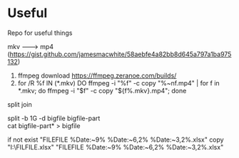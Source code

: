 # Useful
Repo for useful things

mkv ---> mp4 (https://gist.github.com/jamesmacwhite/58aebfe4a82bb8d645a797a1ba975132)
1. ffmpeg download https://ffmpeg.zeranoe.com/builds/
2. for /R %f IN (*.mkv) DO ffmpeg -i "%f" -c copy "%~nf.mp4" | for f in *.mkv; do ffmpeg -i "$f" -c copy "${f%.mkv}.mp4"; done


split join

split -b 1G -d bigfile bigfile-part\
cat bigfile-part* > bigfile

if not exist "FILEFILE %Date:~9% %Date:~6,2% %Date:~3,2%.xlsx" copy "I:\FILFILE.xlsx" "FILEFILE %Date:~9% %Date:~6,2% %Date:~3,2%.xlsx"



